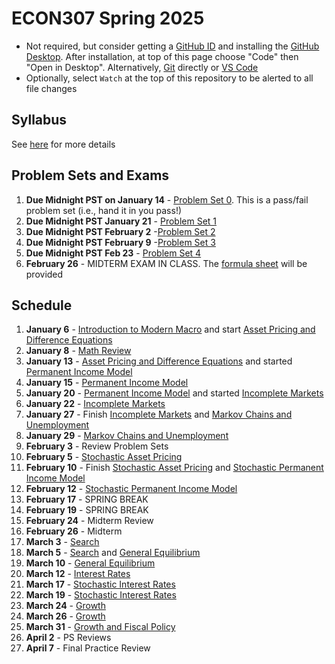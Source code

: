 # ECON307 Spring 2025
- Not required, but consider getting a [GitHub ID](https://education.github.com/pack) and installing the [GitHub Desktop](https://desktop.github.com/).  After installation, at top of this page choose "Code" then "Open in Desktop".  Alternatively, [Git](https://git-scm.com/downloads) directly or [VS Code](https://docs.microsoft.com/en-us/azure/developer/javascript/how-to/with-visual-studio-code/clone-github-repository?tabs=create-repo-command-palette%2Cinitialize-repo-activity-bar%2Ccreate-branch-command-palette%2Ccommit-changes-command-palette%2Cpush-command-palette)
- Optionally, select `Watch` at the top of this repository to be alerted to all file changes

## Syllabus
See [here](syllabus.md) for more details

## Problem Sets and Exams

1. **Due Midnight PST on January 14** - [Problem Set 0](/problem_sets/problem_set_0.pdf). This is a pass/fail problem set (i.e., hand it in you pass!)
2. **Due Midnight PST January 21** - [Problem Set 1](/problem_sets/problem_set_1.pdf)
3. **Due Midnight PST February 2** -[Problem Set 2](/problem_sets/problem_set_2.pdf)
4. **Due Midnight PST February 9** -[Problem Set 3](/problem_sets/problem_set_3.pdf)
5. **Due Midnight PST Feb 23** - [Problem Set 4](/problem_sets/problem_set_4.pdf)
6. **February 26** - MIDTERM EXAM IN CLASS.  The [formula sheet](problem_sets/formula_sheet.pdf) will be provided
<!--
4. **Due Midnight PST on March 26th** -  [Problem Set 5](/problem_sets/problem_set_5.pdf)
5. **Due Midnight PST on April 9th** -  [Problem Set 6](/problem_sets/problem_set_6.pdf)
6.  **Reviewing TBD** -[Final Practice Problems](/problem_sets/final_practice_problems.pdf)
-->

## Schedule
1. **January 6** - [Introduction to Modern Macro](/lectures/intro_to_modern_macro.pdf) and start [Asset Pricing and Difference Equations](/lectures/asset_pricing_difference_equations.pdf)
2. **January 8** - [Math Review](/lectures/math_review.pdf)
3. **January 13** -  [Asset Pricing and Difference Equations](/lectures/asset_pricing_difference_equations.pdf) and started [Permanent Income Model](/lectures/permanent_income.pdf)
4. **January 15** -  [Permanent Income Model](/lectures/permanent_income.pdf)
5. **January 20** - [Permanent Income Model](/lectures/permanent_income.pdf) and started [Incomplete Markets](/lectures/no_borrowing_dynamic_programming.pdf)
6. **January 22** - [Incomplete Markets](/lectures/no_borrowing_dynamic_programming.pdf)
7. **January 27** - Finish [Incomplete Markets](/lectures/no_borrowing_dynamic_programming.pdf) and [Markov Chains and Unemployment](/lectures/markov_chains_unemployment.pdf)
8. **January 29** - [Markov Chains and Unemployment](/lectures/markov_chains_unemployment.pdf)
9. **February 3** - Review Problem Sets
10. **February 5** - [Stochastic Asset Pricing](/lectures/stochastic_asset_pricing.pdf)
11. **February 10** - Finish [Stochastic Asset Pricing](/lectures/stochastic_asset_pricing.pdf) and [Stochastic Permanent Income Model](/lectures/stochastic_permanent_income.pdf)
12. **February 12** - [Stochastic Permanent Income Model](/lectures/stochastic_permanent_income.pdf)
13. **February 17** - SPRING BREAK
14. **February 19** - SPRING BREAK
15. **February 24** - Midterm Review
16. **February 26** - Midterm
17. **March 3** - [Search](/lectures/search.pdf)
18. **March 5** - [Search](/lectures/search.pdf) and [General Equilibrium](/lectures/general_equilibrium.pdf)
19. **March 10** - [General Equilibrium](/lectures/general_equilibrium.pdf)
20. **March 12** - [Interest Rates](/lectures/interest_rates.pdf)
21. **March 17** - [Stochastic Interest Rates](/lectures/stochastic_interest_rates.pdf)
22. **March 19** - [Stochastic Interest Rates](/lectures/stochastic_interest_rates.pdf)
23. **March 24** - [Growth](/lectures/growth.pdf)
24. **March 26** - [Growth](/lectures/growth.pdf)
25. **March 31** - [Growth and Fiscal Policy](/lectures/growth_fiscal_policy.pdf)
26. **April 2** - PS Reviews
27. **April 7** - Final Practice Review
